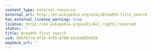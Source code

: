 ```yaml
---
content_type: external-resource
external_url: http://en.wikipedia.org/wiki/Breadth-first_search
has_external_license_warning: true
license: https://en.wikipedia.org/wiki/All_rights_reserved
status: ''
title: Breadth-first search
uid: 89b767cd-4f1b-4745-b788-e3cea883e016
wayback_url: ''
---
```


